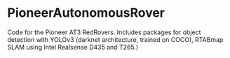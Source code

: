 # PioneerAutonomousRover
Code for the Pioneer AT3 RedRovers. Includes packages for object detection with YOLOv3 (darknet architecture, trained on COCO), RTABmap SLAM using Intel Realsense D435 and T265.)
